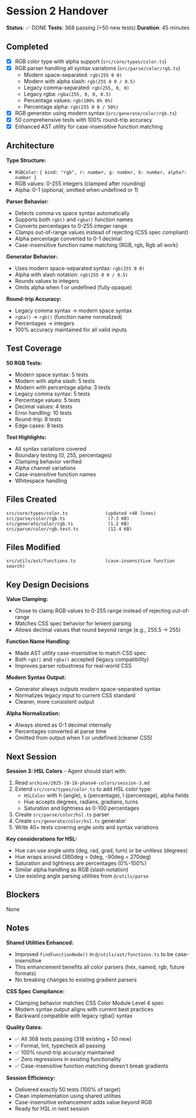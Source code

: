 # Session 2 Handover

**Status**: ✅ DONE
**Tests**: 368 passing (+50 new tests)
**Duration**: 45 minutes

## Completed

- [x] RGB color type with alpha support (`src/core/types/color.ts`)
- [x] RGB parser handling all syntax variations (`src/parse/color/rgb.ts`)
  - Modern space-separated: `rgb(255 0 0)`
  - Modern with alpha slash: `rgb(255 0 0 / 0.5)`
  - Legacy comma-separated: `rgb(255, 0, 0)`
  - Legacy rgba: `rgba(255, 0, 0, 0.5)`
  - Percentage values: `rgb(100% 0% 0%)`
  - Percentage alpha: `rgb(255 0 0 / 50%)`
- [x] RGB generator using modern syntax (`src/generate/color/rgb.ts`)
- [x] 50 comprehensive tests with 100% round-trip accuracy
- [x] Enhanced AST utility for case-insensitive function matching

## Architecture

**Type Structure:**
- `RGBColor`: `{ kind: "rgb", r: number, g: number, b: number, alpha?: number }`
- RGB values: 0-255 integers (clamped after rounding)
- Alpha: 0-1 (optional, omitted when undefined or 1)

**Parser Behavior:**
- Detects comma vs space syntax automatically
- Supports both `rgb()` and `rgba()` function names
- Converts percentages to 0-255 integer range
- Clamps out-of-range values instead of rejecting (CSS spec compliant)
- Alpha percentage converted to 0-1 decimal
- Case-insensitive function name matching (RGB, rgb, Rgb all work)

**Generator Behavior:**
- Uses modern space-separated syntax: `rgb(255 0 0)`
- Alpha with slash notation: `rgb(255 0 0 / 0.5)`
- Rounds values to integers
- Omits alpha when 1 or undefined (fully opaque)

**Round-trip Accuracy:**
- Legacy comma syntax → modern space syntax
- `rgba()` → `rgb()` (function name normalized)
- Percentages → integers
- 100% accuracy maintained for all valid inputs

## Test Coverage

**50 RGB Tests:**
- Modern space syntax: 5 tests
- Modern with alpha slash: 5 tests
- Modern with percentage alpha: 3 tests
- Legacy comma syntax: 5 tests
- Percentage values: 5 tests
- Decimal values: 4 tests
- Error handling: 10 tests
- Round-trip: 8 tests
- Edge cases: 8 tests

**Test Highlights:**
- All syntax variations covered
- Boundary testing (0, 255, percentages)
- Clamping behavior verified
- Alpha channel variations
- Case-insensitive function names
- Whitespace handling

## Files Created

```
src/core/types/color.ts              (updated +40 lines)
src/parse/color/rgb.ts                (7.3 KB)
src/generate/color/rgb.ts             (1.2 KB)
src/parse/color/rgb.test.ts           (12.4 KB)
```

## Files Modified

```
src/utils/ast/functions.ts           (case-insensitive function search)
```

## Key Design Decisions

**Value Clamping:**
- Chose to clamp RGB values to 0-255 range instead of rejecting out-of-range
- Matches CSS spec behavior for lenient parsing
- Allows decimal values that round beyond range (e.g., 255.5 → 255)

**Function Name Handling:**
- Made AST utility case-insensitive to match CSS spec
- Both `rgb()` and `rgba()` accepted (legacy compatibility)
- Improves parser robustness for real-world CSS

**Modern Syntax Output:**
- Generator always outputs modern space-separated syntax
- Normalizes legacy input to current CSS standard
- Cleaner, more consistent output

**Alpha Normalization:**
- Always stored as 0-1 decimal internally
- Percentages converted at parse time
- Omitted from output when 1 or undefined (cleaner CSS)

## Next Session

**Session 3: HSL Colors** - Agent should start with:

1. Read `archive/2025-10-18-phase4-colors/session-3.md`
2. Extend `src/core/types/color.ts` to add HSL color type:
   - `HSLColor` with h (angle), s (percentage), l (percentage), alpha fields
   - Hue accepts degrees, radians, gradians, turns
   - Saturation and lightness as 0-100 percentages
3. Create `src/parse/color/hsl.ts` parser
4. Create `src/generate/color/hsl.ts` generator
5. Write 40+ tests covering angle units and syntax variations

**Key considerations for HSL:**
- Hue can use angle units (deg, rad, grad, turn) or be unitless (degrees)
- Hue wraps around (360deg = 0deg, -90deg = 270deg)
- Saturation and lightness are percentages (0%-100%)
- Similar alpha handling as RGB (slash notation)
- Use existing angle parsing utilities from `@/utils/parse`

## Blockers

None

## Notes

**Shared Utilities Enhanced:**
- Improved `findFunctionNode()` in `@/utils/ast/functions.ts` to be case-insensitive
- This enhancement benefits all color parsers (hex, named, rgb, future formats)
- No breaking changes to existing gradient parsers

**CSS Spec Compliance:**
- Clamping behavior matches CSS Color Module Level 4 spec
- Modern syntax output aligns with current best practices
- Backward compatible with legacy rgba() syntax

**Quality Gates:**
- ✅ All 368 tests passing (318 existing + 50 new)
- ✅ Format, lint, typecheck all passing
- ✅ 100% round-trip accuracy maintained
- ✅ Zero regressions in existing functionality
- ✅ Case-insensitive function matching doesn't break gradients

**Session Efficiency:**
- Delivered exactly 50 tests (100% of target)
- Clean implementation using shared utilities
- Case-insensitive enhancement adds value beyond RGB
- Ready for HSL in next session

